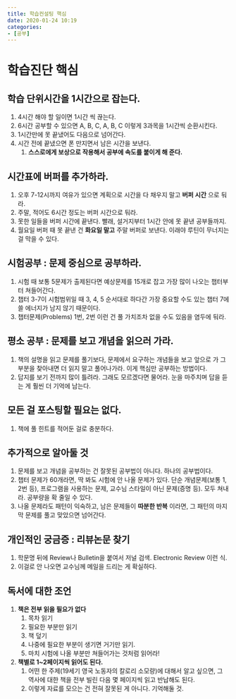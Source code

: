 ```yaml
---
title: 학습컨설팅 핵심
date: 2020-01-24 10:19
categories:
- [공부]
---
```

# 학습진단 핵심

## 학습 단위시간을 1시간으로 잡는다.
1. 4시간 해야 할 일이면 1시간 씩 끊는다.
1. 6시간 공부할 수 있으면 A, B, C, A, B, C 이렇게 3과목을 1시간씩 순환시킨다.
1. 1시간만에 못 끝냈어도 다음으로 넘어간다.
1. 시간 전에 끝냈으면 폰 만지면서 남은 시간을 보낸다.
    1. **스스로에게 보상으로 작용해서 공부에 속도를 붙이게 해 준다.**

## 시간표에 버퍼를 추가하라.
1. 오후 7-12시까지 여유가 있으면 계획으로 시간을 다 채우지 말고 **버퍼 시간** 으로 둬라.
1. 주말, 적어도 6시간 정도는 버퍼 시간으로 둬라.
1. 못한 일들을 버퍼 시간에 끝낸다. 빨래, 설거지부터 1시간 안에 못 끝낸 공부들까지.
1. 월요일 버퍼 때 못 끝낸 건 **화요일 말고** 주말 버퍼로 보낸다. 이래야 루틴이 무너지는 걸 막을 수 있다.

## 시험공부 : 문제 중심으로 공부하라.
1. 시험 때 보통 5문제가 출제된다면 예상문제를 15개로 잡고 가장 많이 나오는 챕터부터 쳐들어간다.
1. 챕터 3-7이 시험범위일 때 3, 4, 5 순서대로 하다간 가장 중요할 수도 있는 챕터 7에 쓸 에너지가 남지 않기 때문이다.
1. 챕터문제(Problems) 1번, 2번 이런 건 풀 가치조차 없을 수도 있음을 염두에 둬라.

## 평소 공부 : 문제를 보고 개념을 읽으러 가라.
1. 책의 설명을 읽고 문제를 풀기보다, 문제에서 요구하는 개념들을 보고 앞으로 가 그 부분을 찾아내면 더 읽지 말고 풀어나가라. 이게 핵심만 공부하는 방법이다.
1. 답지를 보기 전까지 많이 틀려라. 그래도 모르겠다면 물어라. 눈을 마주치며 답을 듣는 게 훨씬 더 기억에 남는다.

## 모든 걸 포스팅할 필요는 없다.
1. 책에 풀 힌트를 적어둔 걸로 충분하다.

## 추가적으로 알아둘 것
1. 문제를 보고 개념을 공부하는 건 잘못된 공부법이 아니다. 하나의 공부법이다.
1. 챕터 문제가 60개라면, 딱 봐도 시험에 안 나올 문제가 있다. 단순 개념문제(보통 1, 2번 등), 프로그램을 사용하는 문제, 교수님 스타일이 아닌 문제(증명 등). 모두 쳐내라. 공부량을 확 줄일 수 있다.
1. 나올 문제라도 패턴이 익숙하고, 남은 문제들이 **따분한 반복** 이라면, 그 패턴의 마지막 문제를 풀고 맞았으면 넘어간다.

## 개인적인 궁금증 : 리뷰논문 찾기
1. 학문명 뒤에 Review나 Bulletin을 붙여서 저널 검색. Electronic Review 이런 식.
1. 이걸로 안 나오면 교수님께 메일을 드리는 게 확실하다.

## 독서에 대한 조언
1. **책은 전부 읽을 필요가 없다**
    1. 목차 읽기
    1. 필요한 부분만 읽기
    1. 책 덮기
    1. 나중에 필요한 부분이 생기면 거기만 읽기.
    1. 마치 시험에 나올 부분만 쳐들어가는 것처럼 읽어라!
1. **책별로 1~2페이지씩 읽어도 된다.**
    1. 어떤 한 주제(19세기 영국 노동자의 칼로리 소모량)에 대해서 알고 싶으면, 그 역사에 대한 책을 전부 빌린 다음 몇 페이지씩 읽고 반납해도 된다.
    1. 이렇게 자료를 모으는 건 전혀 잘못된 게 아니다. 기억해둘 것.
